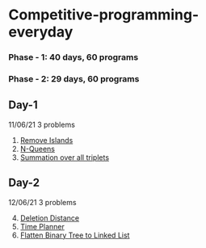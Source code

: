 # Competitive-programming-everyday
### Phase - 1: 40 days, 60 programs
### Phase - 2: 29 days, 60 programs


## Day-1
11/06/21
3 problems

1. [Remove Islands](https://www.youtube.com/watch?v=4tYoVx0QoN0)
2. [N-Queens](https://leetcode.com/problems/n-queens/)
3. [Summation over all triplets](https://www.hackerearth.com/challenges/competitive/nokia-collegiate-code-warriors-hunt-2021/algorithm/find-it-5-16e2e6bd/)

## Day-2
12/06/21
3 problems

4. [Deletion Distance](https://www.pramp.com/challenge/61ojWAjLJbhob2nP2q1O)
5. [Time Planner](https://www.pramp.com/challenge/3QnxW6xoPLTNl5jX5Lg1)
6. [Flatten Binary Tree to Linked List](https://leetcode.com/problems/flatten-binary-tree-to-linked-list/)